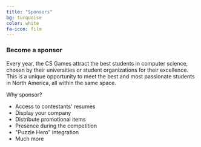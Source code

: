```yaml
---
title: "Sponsors"
bg: turquoise
color: white
fa-icon: film
---
```


### Become a sponsor

Every year, the CS Games attract the best students in computer science, chosen by their universities or student organizations for their excellence. This is a unique opportunity to meet the best and most passionate students in North America, all within the same space.

Why sponsor?
* Access to contestants' resumes
* Display your company
* Distribute promotional items
* Presence during the competition
* "Puzzle Hero" integration
* Much more
